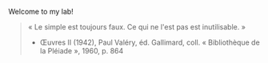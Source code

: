 Welcome to my lab!

> « Le simple est toujours faux. Ce qui ne l'est pas est inutilisable. »
> - Œuvres II (1942), Paul Valéry, éd. Gallimard, coll. « Bibliothèque de la Pléiade », 1960, p. 864
